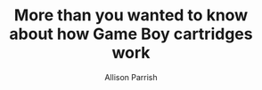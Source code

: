 ---
title: "More than you wanted to know about how Game Boy cartridges work"
author: Allison Parrish
authorWebsite: https://www.decontextualize.com/
resourceUrl: https://abc.decontextualize.com/more-than-you-wanted-to-know/
pubDatetime: 2025-08-15T00:00:00Z
tags:
  - gameboy
  - nintendo
  - hardware
description:
  "I set out a while ago to make a Game Boy cartridge from scratch."
---